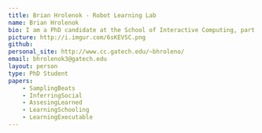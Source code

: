 ```yaml
---
title: Brian Hrolenok - Robot Learning Lab
name: Brian Hrolenok
bio: I am a PhD candidate at the School of Interactive Computing, part of the College of Computing at Georgia Tech. I research modeling collective behavior in multiagent systems using machine learning. In particular, I've studied methods for building executable models of behavior from tracking data for groups of bees, fish, ants, and monkeys. <br/> I have previously worked in the Autonomous Robotics Laboratory in the Department of Computer Science, part of the Volgenau School of Engineering at George Mason University, where I obtained my BS and MS in Computer Science.
picture: http://i.imgur.com/6sKEVSC.png
github: 
personal_site: http://www.cc.gatech.edu/~bhroleno/
email: bhrolenok3@gatech.edu
layout: person
type: PhD Student
papers:
    - SamplingBeats
    - InferringSocial
    - AssesingLearned
    - LearningSchooling
    - LearningExecutable
---
```

